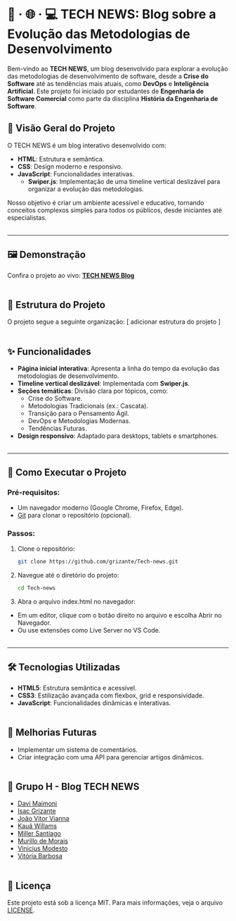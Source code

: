 #  📰 · 🌐 · 💻 TECH NEWS: Blog sobre a Evolução das Metodologias de Desenvolvimento

Bem-vindo ao **TECH NEWS**, um blog desenvolvido para explorar a evolução das metodologias de desenvolvimento de software, desde a **Crise do Software** até as tendências mais atuais, como **DevOps** e **Inteligência Artificial**. Este projeto foi iniciado por estudantes de **Engenharia de Software Comercial** como parte da disciplina **História da Engenharia de Software**.

## 🚀 Visão Geral do Projeto

O TECH NEWS é um blog interativo desenvolvido com:
- **HTML**: Estrutura e semântica.
- **CSS**: Design moderno e responsivo.
- **JavaScript**: Funcionalidades interativas.
  - **Swiper.js**: Implementação de uma timeline vertical deslizável para organizar a evolução das metodologias.

Nosso objetivo é criar um ambiente acessível e educativo, tornando conceitos complexos simples para todos os públicos, desde iniciantes até especialistas.<br><br>

---

## 🖼️ Demonstração

Confira o projeto ao vivo: [**TECH NEWS Blog**](https://blog-grupo-h.vercel.app/index.html)<br><br>

## 📂 Estrutura do Projeto

O projeto segue a seguinte organização:
[ adicionar estrutura do projeto ]<br><br>


## ✨ Funcionalidades

- **Página inicial interativa**: Apresenta a linha do tempo da evolução das metodologias de desenvolvimento.
- **Timeline vertical deslizável**: Implementada com **Swiper.js**.
- **Seções temáticas**: Divisão clara por tópicos, como:
    - Crise do Software.
    - Metodologias Tradicionais (ex.: Cascata).
    - Transição para o Pensamento Ágil.
    - DevOps e Metodologias Modernas.
    - Tendências Futuras.
- **Design responsivo**: Adaptado para desktops, tablets e smartphones.<br><br>

---

## 📖 Como Executar o Projeto

### Pré-requisitos:
- Um navegador moderno (Google Chrome, Firefox, Edge).
- [Git](https://git-scm.com/) para clonar o repositório (opcional).

### Passos:
1. Clone o repositório:
   ```bash
   git clone https://github.com/grizante/Tech-news.git

2. Navegue até o diretório do projeto:
   ```bash
   cd Tech-news
   
3. Abra o arquivo index.html no navegador:
- Em um editor, clique com o botão direito no arquivo e escolha Abrir no Navegador.
- Ou use extensões como Live Server no VS Code.<br><br>

---

## 🛠️ Tecnologias Utilizadas
* **HTML5**: Estrutura semântica e acessível.
* **CSS3**: Estilização avançada com flexbox, grid e responsividade.
* **JavaScript**: Funcionalidades dinâmicas e interativas.<br><br>


## 🎨 Melhorias Futuras
* Implementar um sistema de comentários.
* Criar integração com uma API para gerenciar artigos dinâmicos.<br><br>


## 🤝 Grupo H - Blog TECH NEWS

- [Davi Maimoni](https://www.linkedin.com/in/davi-maimoni/) 
- [Isac Grizante](https://www.linkedin.com/in/isacgrizante/) 
- [João Vitor Vianna](https://www.linkedin.com/in/jo%C3%A3o-vitor-vianna-9a37b3196/) 
- [Kauã Willams](https://www.linkedin.com/in/kaua-willams/) 
- [Miller Santiago](https://www.linkedin.com/in/millersantiago/) 
- [Murillo de Morais](https://www.linkedin.com/in/murillo-de-morais-souza-ab369328a/) 
- [Vinicius Modesto](https://www.linkedin.com/in/vinicius-modesto-049360261/) 
- [Vitória Barbosa](https://www.linkedin.com/in/vitoriabarbosaa/)<br><br>


## 📝 Licença
Este projeto está sob a licença MIT. Para mais informações, veja o arquivo [LICENSE](LICENSE).
